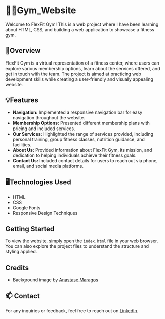 # 🏋🏽Gym_Website

Welcome to FlexFit Gym! This is a web project where I have been learning about HTML, CSS, and building a web application to showcase a fitness gym.

## 📖Overview

FlexFit Gym is a virtual representation of a fitness center, where users can explore various membership options, learn about the services offered, and get in touch with the team. The project is aimed at practicing web development skills while creating a user-friendly and visually appealing website.

## 💡Features

- **Navigation:** Implemented a responsive navigation bar for easy navigation throughout the website.
- **Membership Options:** Presented different membership plans with pricing and included services.
- **Our Services:** Highlighted the range of services provided, including personal training, group fitness classes, nutrition guidance, and facilities.
- **About Us:** Provided information about FlexFit Gym, its mission, and dedication to helping individuals achieve their fitness goals.
- **Contact Us:** Included contact details for users to reach out via phone, email, and social media platforms.

## 🖥️Technologies Used

- HTML
- CSS
- Google Fonts
- Responsive Design Techniques

## Getting Started

To view the website, simply open the `index.html` file in your web browser. You can also explore the project files to understand the structure and styling applied.

## Credits

- Background image by [Anastase Maragos](https://unsplash.com/photos/4dlhin0ghOk)

## 📫 Contact

For any inquiries or feedback, feel free to reach out on [LinkedIn](https://www.linkedin.com/in/prabhavsetia/).
